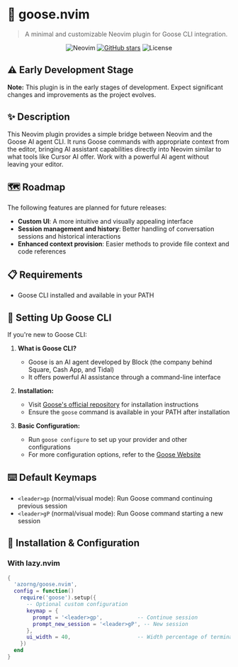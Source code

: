 # 🪿 goose.nvim

> A minimal and customizable Neovim plugin for Goose CLI integration.

<div align="center">

![Neovim](https://img.shields.io/badge/NeoVim-%2357A143.svg?&style=for-the-badge&logo=neovim&logoColor=white)
[![GitHub stars](https://img.shields.io/github/stars/azorng/goose.nvim?style=for-the-badge)](https://github.com/azorng/goose.nvim/stargazers)
![License](https://img.shields.io/badge/License-MIT-blue.svg?style=for-the-badge)

</div>

## ⚠️ Early Development Stage

**Note:** This plugin is in the early stages of development. Expect significant changes and improvements as the project evolves.

## ✨ Description

This Neovim plugin provides a simple bridge between Neovim and the Goose AI agent CLI. It runs Goose commands with appropriate context from the editor, bringing AI assistant capabilities directly into Neovim similar to what tools like Cursor AI offer. Work with a powerful AI agent without leaving your editor.

## 🗺️ Roadmap

The following features are planned for future releases:

- **Custom UI**: A more intuitive and visually appealing interface
- **Session management and history**: Better handling of conversation sessions and historical interactions
- **Enhanced context provision**: Easier methods to provide file context and code references

## 📋 Requirements

- Goose CLI installed and available in your PATH

## 🔧 Setting Up Goose CLI

If you're new to Goose CLI:

1. **What is Goose CLI?** 
   - Goose is an AI agent developed by Block (the company behind Square, Cash App, and Tidal)
   - It offers powerful AI assistance through a command-line interface

2. **Installation:**
   - Visit [Goose's official repository](https://github.com/block/goose) for installation instructions
   - Ensure the `goose` command is available in your PATH after installation

3. **Basic Configuration:**
   - Run `goose configure` to set up your provider and other configurations
   - For more configuration options, refer to the [Goose Website](https://block.github.io/goose/)

## ⌨️ Default Keymaps

- `<leader>gp` (normal/visual mode): Run Goose command continuing previous session
- `<leader>gP` (normal/visual mode): Run Goose command starting a new session

## 🚀 Installation & Configuration

### With lazy.nvim

```lua
{
  'azorng/goose.nvim',
  config = function()
    require('goose').setup({
      -- Optional custom configuration
      keymap = {
        prompt = '<leader>gp',           -- Continue session
        prompt_new_session = '<leader>gP', -- New session
      },
      ui_width = 40,                     -- Width percentage of terminal window
    })
  end
}
```
